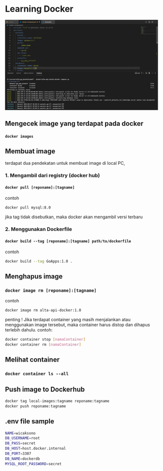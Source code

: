 # Learning Docker

![image](https://github.com/aysf/alta-be-w8-docker/blob/main/ss_vscode.PNG)

## Mengecek image yang terdapat pada docker

#### `docker images`

## Membuat image

terdapat dua pendekatan untuk membuat image di local PC,

### 1. Mengambil dari registry (docker hub)

#### `docker pull [reponame]:[tagname]`

contoh

```sh
docker pull mysql:8.0
```

jika tag tidak disebutkan, maka docker akan mengambil versi terbaru

### 2. Menggunakan Dockerfile

#### `docker build --tag [reponame]:[tagname] path/to/dockerfile`

contoh

```sh
docker build --tag GoApps:1.0 .
```

## Menghapus image

### `docker image rm [reponame]:[tagname]`

contoh

```sh
docker image rm alta-api-docker:1.0
```

penting ! Jika terdapat container yang masih menjalankan atau menggunakan image tersebut, maka container harus distop dan dihapus terlebih dahulu. contoh:

```sh
docker container stop [namaContainer]
docker container rm [namaContainer]
```

## Melihat container

### `docker container ls --all`

## Push image to Dockerhub

```sh
docker tag local-images:tagname reponame:tagname
docker push reponame:tagname
```

## .env file sample

```sh
NAME=wicaksono
DB_USERNAME=root
DB_PASS=secret
DB_HOST=host.docker.internal
DB_PORT=3307
DB_NAME=dockerdb
MYSQL_ROOT_PASSWORD=secret
```
